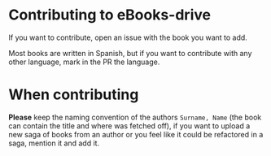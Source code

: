 # Contributing to eBooks-drive

If you want to contribute, open an issue with the book you want to add.

Most books are written in Spanish, but if you want to contribute with any other language, mark in the PR the language.

# When contributing

**Please** keep the naming convention of the authors `Surname, Name` (the book can contain the title and where was fetched off), if you want to upload a new saga of books from an author or you feel like it could be refactored in a saga, mention it and add it.
